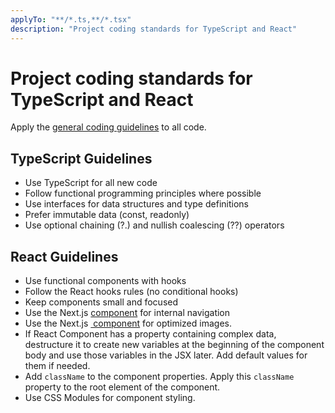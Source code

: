 ```yaml
---
applyTo: "**/*.ts,**/*.tsx"
description: "Project coding standards for TypeScript and React"
---
```


# Project coding standards for TypeScript and React

Apply the [general coding guidelines](./general-coding.instructions.md) to all code.

## TypeScript Guidelines
- Use TypeScript for all new code
- Follow functional programming principles where possible
- Use interfaces for data structures and type definitions
- Prefer immutable data (const, readonly)
- Use optional chaining (?.) and nullish coalescing (??) operators

## React Guidelines
- Use functional components with hooks
- Follow the React hooks rules (no conditional hooks)
- Keep components small and focused
- Use the Next.js [<Link /> component](https://nextjs.org/docs/app/api-reference/components/link) for internal navigation
- Use the Next.js [<Image /> component](https://nextjs.org/docs/app/api-reference/components/image) for optimized images.
- If React Component has a property containing complex data, destructure it to create new variables at the beginning of the component body and use those variables in the JSX later. Add default values for them if needed.
- Add `className` to the component properties. Apply this `className` property to the root element of the component.
- Use CSS Modules for component styling.
